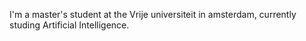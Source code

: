 I'm a master's student at the Vrije universiteit in amsterdam, currently studing Artificial Intelligence.
